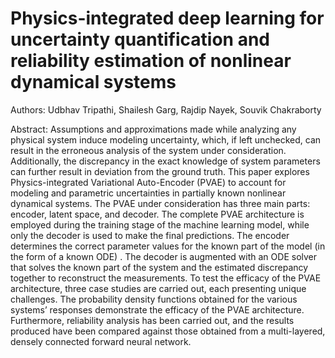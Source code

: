 # Physics-integrated deep learning for uncertainty quantification and reliability estimation of nonlinear dynamical systems

Authors: Udbhav Tripathi, Shailesh Garg, Rajdip Nayek, Souvik Chakraborty

Abstract: Assumptions and approximations made while analyzing any physical system induce modeling uncertainty, which,
if left unchecked, can result in the erroneous analysis of the system under consideration. Additionally, the
discrepancy in the exact knowledge of system parameters can further result in deviation from the ground truth.
This paper explores Physics-integrated Variational Auto-Encoder (PVAE) to account for modeling and parametric
uncertainties in partially known nonlinear dynamical systems. The PVAE under consideration has three main
parts: encoder, latent space, and decoder. The complete PVAE architecture is employed during the training
stage of the machine learning model, while only the decoder is used to make the final predictions. The encoder
determines the correct parameter values for the known part of the model (in the form of a known ODE) .
The decoder is augmented with an ODE solver that solves the known part of the system and the estimated
discrepancy together to reconstruct the measurements. To test the efficacy of the PVAE architecture, three case
studies are carried out, each presenting unique challenges. The probability density functions obtained for the
various systems’ responses demonstrate the efficacy of the PVAE architecture. Furthermore, reliability analysis
has been carried out, and the results produced have been compared against those obtained from a multi-layered,
densely connected forward neural network.
